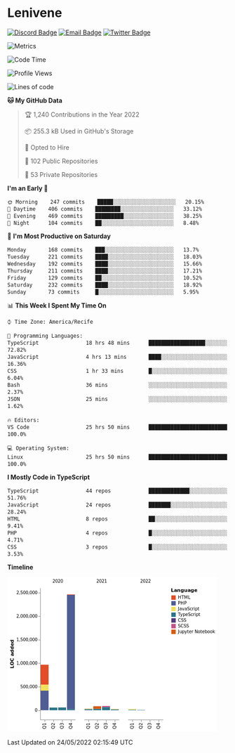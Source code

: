 # Lenivene

[![Discord Badge](https://img.shields.io/badge/-Lenivene%230715-black?style=flat-square&logo=Discord&logoColor=white)](http://discord.com/)
[![Email Badge](https://img.shields.io/badge/-lenivene@msn.com-black?style=flat-square&logo=Gmail&logoColor=white&link=mailto:lenivene@msn.com)](mailto:lenivene@msn.com)
[![Twitter Badge](https://img.shields.io/badge/-@enevinel-black?style=flat-square&logo=twitter&logoColor=white&link=https://twitter.com/enevinel)](https://twitter.com/enevinel)

<!-- https://github-readme-stats.vercel.app/api?username=lenivene&show_icons=true -->

<img src="https://metrics.lecoq.io/lenivene?template=classic&config.timezone=America%2FRecife" alt="Metrics" />

<!--START_SECTION:waka-->
![Code Time](http://img.shields.io/badge/Code%20Time-257%20hrs%2026%20mins-blue)

![Profile Views](http://img.shields.io/badge/Profile%20Views-4-blue)

![Lines of code](https://img.shields.io/badge/From%20Hello%20World%20I%27ve%20Written-4%20Million%20lines%20of%20code-blue)

**🐱 My GitHub Data** 

> 🏆 1,240 Contributions in the Year 2022
 > 
> 📦 255.3 kB Used in GitHub's Storage 
 > 
> 💼 Opted to Hire
 > 
> 📜 102 Public Repositories 
 > 
> 🔑 53 Private Repositories  
 > 
**I'm an Early 🐤** 

```text
🌞 Morning    247 commits    █████░░░░░░░░░░░░░░░░░░░░   20.15% 
🌆 Daytime    406 commits    ████████░░░░░░░░░░░░░░░░░   33.12% 
🌃 Evening    469 commits    █████████░░░░░░░░░░░░░░░░   38.25% 
🌙 Night      104 commits    ██░░░░░░░░░░░░░░░░░░░░░░░   8.48%

```
📅 **I'm Most Productive on Saturday** 

```text
Monday       168 commits    ███░░░░░░░░░░░░░░░░░░░░░░   13.7% 
Tuesday      221 commits    ████░░░░░░░░░░░░░░░░░░░░░   18.03% 
Wednesday    192 commits    ████░░░░░░░░░░░░░░░░░░░░░   15.66% 
Thursday     211 commits    ████░░░░░░░░░░░░░░░░░░░░░   17.21% 
Friday       129 commits    ██░░░░░░░░░░░░░░░░░░░░░░░   10.52% 
Saturday     232 commits    ████░░░░░░░░░░░░░░░░░░░░░   18.92% 
Sunday       73 commits     █░░░░░░░░░░░░░░░░░░░░░░░░   5.95%

```


📊 **This Week I Spent My Time On** 

```text
⌚︎ Time Zone: America/Recife

💬 Programming Languages: 
TypeScript               18 hrs 48 mins      ██████████████████░░░░░░░   72.82% 
JavaScript               4 hrs 13 mins       ████░░░░░░░░░░░░░░░░░░░░░   16.36% 
CSS                      1 hr 33 mins        █░░░░░░░░░░░░░░░░░░░░░░░░   6.04% 
Bash                     36 mins             ░░░░░░░░░░░░░░░░░░░░░░░░░   2.37% 
JSON                     25 mins             ░░░░░░░░░░░░░░░░░░░░░░░░░   1.62%

🔥 Editors: 
VS Code                  25 hrs 50 mins      █████████████████████████   100.0%

💻 Operating System: 
Linux                    25 hrs 50 mins      █████████████████████████   100.0%

```

**I Mostly Code in TypeScript** 

```text
TypeScript               44 repos            █████████████░░░░░░░░░░░░   51.76% 
JavaScript               24 repos            ███████░░░░░░░░░░░░░░░░░░   28.24% 
HTML                     8 repos             ██░░░░░░░░░░░░░░░░░░░░░░░   9.41% 
PHP                      4 repos             █░░░░░░░░░░░░░░░░░░░░░░░░   4.71% 
CSS                      3 repos             █░░░░░░░░░░░░░░░░░░░░░░░░   3.53%

```


**Timeline**

![Chart not found](https://raw.githubusercontent.com/lenivene/lenivene/master/charts/bar_graph.png) 


 Last Updated on 24/05/2022 02:15:49 UTC
<!--END_SECTION:waka-->